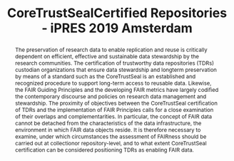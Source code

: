 ---
abstract: The preservation of research data to enable replication and reuse is critically
  dependent on efficient, effective and sustainable data stewardship by the research
  communities. The certification of trustworthy data repositories (TDRs) custodian
  organizations that ensure data stewardship and longterm preservation by means of
  a standard such as the CoreTrustSeal is an established and recognized procedure
  to support long-term access to reusable data. Likewise, the FAIR Guiding Principles
  and the developing FAIR metrics have largely codified the contemporary discourse
  and policies on research data management and stewardship. The proximity of objectives
  between the CoreTrustSeal certification of TDRs and the implementation of FAIR Principles
  calls for a close examination of their overlaps and complementarities. In particular,
  the concept of FAIR data cannot be detached from the characteristics of the data
  infrastructure, the environment in which FAIR data objects reside. It is therefore
  necessary to examine, under which circumstances the assessment of FAIRness should
  be carried out at collectionor repository-level, and to what extent CoreTrustSeal
  certification can be considered positioning TDRs as enabling FAIR data.
creators:
- Mokrane, Mustapha
- Recker, Jonas
date: null
document_url: https://services.phaidra.univie.ac.at/api/object/o:1079920/download
grand_parent: iPRES
institutions: []
keywords: []
landing_page_url: https://phaidra.univie.ac.at/o:1079920
language: eng
layout: publication
license: CC BY 4.0 International
notes_url: null
parent: iPRES 2019
presentation_url: null
size: 477763
source_name: iPRES
title: CoreTrustSealCertified Repositories - iPRES 2019 Amsterdam
type: paper
year: 2019
---